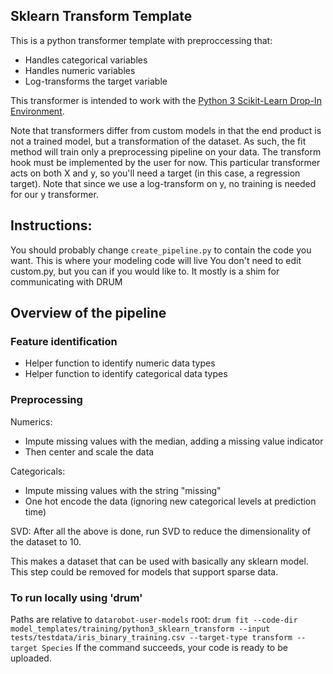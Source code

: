 ## Sklearn Transform Template

This is a python transformer template with preproccessing that:
- Handles categorical variables
- Handles numeric variables
- Log-transforms the target variable

This transformer is intended to work with the [Python 3 Scikit-Learn Drop-In Environment](../../../public_dropin_environments/python3_sklearn/).

Note that transformers differ from custom models in that the end product is not a trained model, but a transformation of the dataset.
As such, the fit method will train only a preprocessing pipeline on your data. The transform hook must be implemented by the user for now.
This particular transformer acts on both X and y, so you'll need a target (in this case, a regression target). Note that 
since we use a log-transform on y, no training is needed for our y transformer. 

## Instructions:
You should probably change `create_pipeline.py` to contain the code you want. This is where your modeling code will live
You don't need to edit custom.py, but you can if you would like to. It mostly is a shim for communicating with DRUM

## Overview of the pipeline

### Feature identification
- Helper function to identify numeric data types
- Helper function to identify categorical data types

### Preprocessing
Numerics:
- Impute missing values with the median, adding a missing value indicator
- Then center and scale the data

Categoricals:
- Impute missing values with the string "missing"
- One hot encode the data (ignoring new categorical levels at prediction time)

SVD:
After all the above is done, run SVD to reduce the dimensionality of the dataset to 10.

This makes a dataset that can be used with basically any sklearn model.  This step could be removed for models that support sparse data.


### To run locally using 'drum'
Paths are relative to `datarobot-user-models` root:
`drum fit --code-dir model_templates/training/python3_sklearn_transform --input tests/testdata/iris_binary_training.csv --target-type transform --target Species`
If the command succeeds, your code is ready to be uploaded. 
